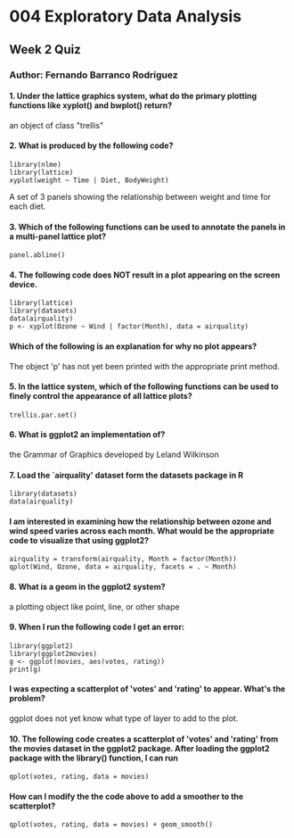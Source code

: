 # 004 Exploratory Data Analysis

## Week 2 Quiz

### Author: Fernando Barranco Rodríguez

#### 1. Under the lattice graphics system, what do the primary plotting functions like xyplot() and bwplot() return?

an object of class "trellis" 

#### 2. What is produced by the following code?
```
library(nlme)
library(lattice)
xyplot(weight ~ Time | Diet, BodyWeight)
```

A set of 3 panels showing the relationship between weight and time for each diet.

#### 3. Which of the following functions can be used to annotate the panels in a multi-panel lattice plot?

`panel.abline()`

#### 4. The following code does NOT result in a plot appearing on the screen device.
```
library(lattice)
library(datasets)
data(airquality)
p <- xyplot(Ozone ~ Wind | factor(Month), data = airquality)
```
####	Which of the following is an explanation for why no plot appears?

The object 'p' has not yet been printed with the appropriate print method.

#### 5. In the lattice system, which of the following functions can be used to finely control the appearance of all lattice plots?

`trellis.par.set()`

#### 6. What is ggplot2 an implementation of?

the Grammar of Graphics developed by Leland Wilkinson

#### 7. Load the `airquality' dataset form the datasets package in R
```
library(datasets)
data(airquality)
```
####	I am interested in examining how the relationship between ozone and wind speed varies across each month. What would be the appropriate code to visualize that using ggplot2?

```
airquality = transform(airquality, Month = factor(Month))
qplot(Wind, Ozone, data = airquality, facets = . ~ Month)
```

#### 8. What is a geom in the ggplot2 system?

a plotting object like point, line, or other shape

#### 9. When I run the following code I get an error:
```
library(ggplot2)
library(ggplot2movies)
g <- ggplot(movies, aes(votes, rating))
print(g)
```
####	I was expecting a scatterplot of 'votes' and 'rating' to appear. What's the problem?

ggplot does not yet know what type of layer to add to the plot.

#### 10. The following code creates a scatterplot of 'votes' and 'rating' from the movies dataset in the ggplot2 package. After loading the ggplot2 package with the library() function, I can run
```
qplot(votes, rating, data = movies)
```
####	How can I modify the the code above to add a smoother to the scatterplot?

```
qplot(votes, rating, data = movies) + geom_smooth()
```

